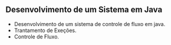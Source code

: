 ## Desenvolvimento de um Sistema em Java

- Desenvolvimento de um sistema de controle de fluxo em java.
- Trantamento de Exeções.
- Controle de Fluxo.
